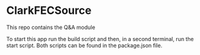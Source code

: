# ClarkFECSource
This repo contains the Q&A module

To start this app run the build script and then, in a second terminal, run the start script. Both scripts can be found in the package.json file.